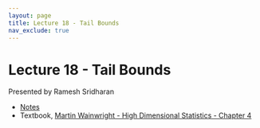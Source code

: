 ```yaml
---
layout: page
title: Lecture 18 - Tail Bounds
nav_exclude: true
---
```


# Lecture 18 - Tail Bounds

Presented by Ramesh Sridharan

- [Notes](https://drive.google.com/file/d/1mUTxUwyrJOdgFPamKLLybvIZvz7Knr2p/view?usp=sharing)
- Textbook, [Martin Wainwright - High Dimensional Statistics - Chapter 4](https://drive.google.com/file/d/1Fna7Qt7MIU9ylNwBbAN8FmpigLzf9zX2/view?usp=sharing)
